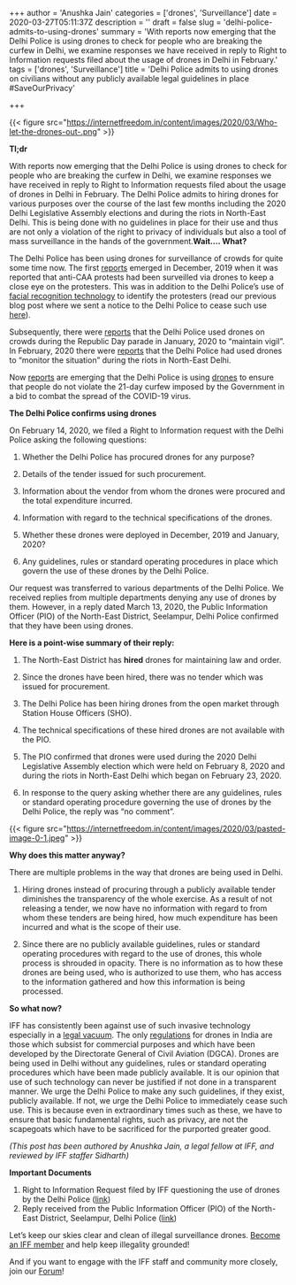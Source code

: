 +++
author = 'Anushka Jain'
categories = ['drones', 'Surveillance']
date = 2020-03-27T05:11:37Z
description = ''
draft = false
slug = 'delhi-police-admits-to-using-drones'
summary = 'With reports now emerging that the Delhi Police is using drones to check for people who are breaking the curfew in Delhi, we examine responses we have received in reply to Right to Information requests filed about the usage of drones in Delhi in February.'
tags = ['drones', 'Surveillance']
title = 'Delhi Police admits to using drones on civilians without any publicly available legal guidelines in place #SaveOurPrivacy'

+++


{{< figure src="https://internetfreedom.in/content/images/2020/03/Who-let-the-drones-out-.png" >}}

**Tl;dr**

With reports now emerging that the Delhi Police is using drones to check for people who are breaking the curfew in Delhi, we examine responses we have received in reply to Right to Information requests filed about the usage of drones in Delhi in February. The Delhi Police admits to hiring drones for various purposes over the course of the last few months including the 2020 Delhi Legislative Assembly elections and during the riots in North-East Delhi. This is being done with no guidelines in place for their use and thus are not only a violation of the right to privacy of individuals but also a tool of mass surveillance in the hands of the government.**Wait…. What?**

The Delhi Police has been using drones for surveillance of crowds for quite some time now. The first [reports](https://www.indiatoday.in/india/story/anti-caa-stir-delhi-police-use-drone-to-keep-track-of-protesters-1629729-2019-12-19) emerged in December, 2019 when it was reported that anti-CAA protests had been surveilled via drones to keep a close eye on the protesters. This was in addition to the Delhi Police’s use of [facial recognition technology](https://indianexpress.com/article/india/police-film-protests-run-its-images-through-face-recognition-software-to-screen-crowd-6188246/) to identify the protesters (read our previous blog post where we sent a notice to the Delhi Police to cease such use [here](https://internetfreedom.in/we-demand-the-delhi-police-stop-its-facial-recognition-system/)).

Subsequently, there were [reports](https://www.livemint.com/news/india/from-facial-recognition-system-to-four-layer-security-delhi-police-gears-up-for-r-day-11579892354659.html) that the Delhi Police used drones on crowds during the Republic Day parade in January, 2020 to “maintain vigil”. In February, 2020 there were [reports](https://thewire.in/government/delhi-riots-police-special-commissioner) that the Delhi Police had used drones to “monitor the situation” during the riots in North-East Delhi. 

Now [reports](https://timesofindia.indiatimes.com/india/5146-held-in-delhi-for-defying-lockdown-1018-vehicles-seized/articleshow/74801660.cms) are emerging that the Delhi Police is using [drones](https://economictimes.indiatimes.com/news/politics-and-nation/covid-19-drones-used-to-enforce-lockdown-more-booked-for-violating-prohibitory-orders/articleshow/74831906.cms) to ensure that people do not violate the 21-day curfew imposed by the Government in a bid to combat the spread of the COVID-19 virus. 

**The Delhi Police confirms using drones**

On February 14, 2020, we filed a Right to Information request with the Delhi Police asking the following questions:

1. Whether the Delhi Police has procured drones for any purpose?

2. Details of the tender issued for such procurement.

3. Information about the vendor from whom the drones were procured and the total expenditure incurred.

4. Information with regard to the technical specifications of the drones.

5. Whether these drones were deployed in December, 2019 and January, 2020?

6. Any guidelines, rules or standard operating procedures in place which govern the use of these drones by the Delhi Police.

Our request was transferred to various departments of the Delhi Police. We received replies from multiple departments denying any use of drones by them. However, in a reply dated March 13, 2020, the Public Information Officer (PIO) of the North-East District, Seelampur, Delhi Police confirmed that they have been using drones. 

**Here is a point-wise summary of their reply:**

1. The North-East District has **hired** drones for maintaining law and order.

2. Since the drones have been hired, there was no tender which was issued for procurement.

3. The Delhi Police has been hiring drones from the open market through Station House Officers (SHO).

4. The technical specifications of these hired drones are not available with the PIO.

5. The PIO confirmed that drones were used during the 2020 Delhi Legislative Assembly election which were held on February 8, 2020 and during the riots in North-East Delhi which began on February 23, 2020.

6. In response to the query asking whether there are any guidelines, rules or standard operating procedure governing the use of drones by the Delhi Police, the reply was “no comment”.

{{< figure src="https://internetfreedom.in/content/images/2020/03/pasted-image-0-1.jpeg" >}}



**Why does this matter anyway?**

There are multiple problems in the way that drones are being used in Delhi.

1. Hiring drones instead of procuring through a publicly available tender diminishes the transparency of the whole exercise. As a result of not releasing a tender, we now have no information with regard to from whom these tenders are being hired, how much expenditure has been incurred and what is the scope of their use.

2. Since there are no publicly available guidelines, rules or standard operating procedures with regard to the use of drones, this whole process is shrouded in opacity. There is no information as to how these drones are being used, who is authorized to use them, who has access to the information gathered and how this information is being processed. 

**So what now?**

IFF has consistently been against use of such invasive technology especially in a [legal vacuum](https://internetfreedom.in/problems-with-facial-recognition-systems-operating-in-a-legal-vacuum/). The only [regulations](https://pib.gov.in/newsite/PrintRelease.aspx?relid=183093) for drones in India are those which subsist for commercial purposes and which have been developed by the Directorate General of Civil Aviation (DGCA). Drones are being used in Delhi without any guidelines, rules or standard operating procedures which have been made publicly available. It is our opinion that use of such technology can never be justified if not done in a transparent manner. We urge the Delhi Police to make any such guidelines, if they exist, publicly available. If not, we urge the Delhi Police to immediately cease such use. This is because even in extraordinary times such as these, we have to ensure that basic fundamental rights, such as privacy, are not the scapegoats which have to be sacrificed for the purported greater good. 

_(This post has been authored by Anushka Jain, a legal fellow at IFF, and reviewed by IFF staffer Sidharth)_

**Important Documents**

1. Right to Information Request filed by IFF questioning the use of drones by the Delhi Police ([link](https://drive.google.com/open?id=1DN5_N9gqXgzMmm5P_qJ1KdO7yB1ueKvK))
2. Reply received from the Public Information Officer (PIO) of the North-East District, Seelampur, Delhi Police ([link](https://drive.google.com/file/d/1riMr9XnTr3DX8HL-7svP403iyNpxHx3c/view?usp=sharing))

Let’s keep our skies clear and clean of illegal surveillance drones. [Become an IFF member](https://internetfreedom.in/donate/) and help keep illegality grounded!

And if you want to engage with the IFF staff and community more closely, join our [Forum](http://forum.internetfreedom.in)!



